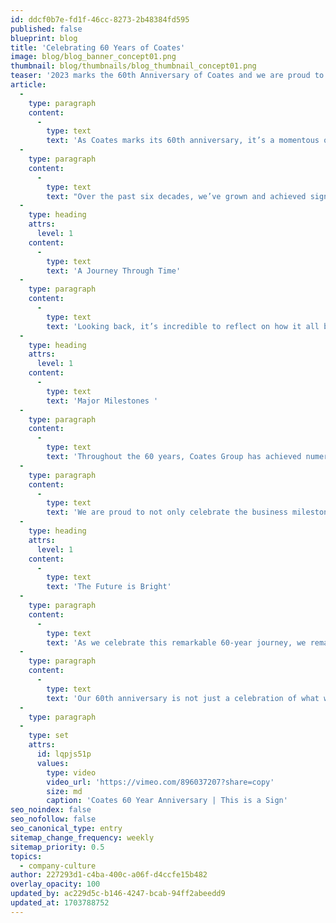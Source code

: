 ```yaml
---
id: ddcf0b7e-fd1f-46cc-8273-2b48384fd595
published: false
blueprint: blog
title: 'Celebrating 60 Years of Coates'
image: blog/blog_banner_concept01.png
thumbnail: blog/thumbnails/blog_thumbnail_concept01.png
teaser: '2023 marks the 60th Anniversary of Coates and we are proud to celebrate this milestone with our crew and our customers.'
article:
  -
    type: paragraph
    content:
      -
        type: text
        text: 'As Coates marks its 60th anniversary, it’s a momentous occasion to reflect on our rich history while setting our sights on the promising future that lies ahead. '
  -
    type: paragraph
    content:
      -
        type: text
        text: "Over the past six decades, we’ve grown and achieved significant success with our customers and partners, and  together as a Crew.\_Throughout the years, we’ve overcome challenges, embraced technological advancements and adapted to changing landscapes."
  -
    type: heading
    attrs:
      level: 1
    content:
      -
        type: text
        text: 'A Journey Through Time'
  -
    type: paragraph
    content:
      -
        type: text
        text: 'Looking back, it’s incredible to reflect on how it all began - starting as a small business which then ventured into an established and respected business, fueled by passion and determination. From 1963, Coates Group has transformed into a globally recognized leader in the digital signage solutions industry. Our journey has been characterized by the continuity of innovation, adaptability, and focus on quality and customer service. '
  -
    type: heading
    attrs:
      level: 1
    content:
      -
        type: text
        text: 'Major Milestones '
  -
    type: paragraph
    content:
      -
        type: text
        text: 'Throughout the 60 years, Coates Group has achieved numerous milestones. We have been at the forefront of digital transformation, pioneering into international markets, acquiring new business and development of cutting-edge technology solutions have been key highlights of our growth story. '
  -
    type: paragraph
    content:
      -
        type: text
        text: 'We are proud to not only celebrate the business milestones but also those special milestones for the face in our crew. '
  -
    type: heading
    attrs:
      level: 1
    content:
      -
        type: text
        text: 'The Future is Bright'
  -
    type: paragraph
    content:
      -
        type: text
        text: 'As we celebrate this remarkable 60-year journey, we remain focused on the future of the business and our crew. With ongoing investment in technology, bespoke solutions and a customer centric approach, Coates is poised for continued success in the years ahead. '
  -
    type: paragraph
    content:
      -
        type: text
        text: 'Our 60th anniversary is not just a celebration of what we have achieved; it’s a renewal of our commitment to excellence, innovation and community. We thank our crew, customers and partners for being an integral part of our story. '
  -
    type: paragraph
  -
    type: set
    attrs:
      id: lqpjs51p
      values:
        type: video
        video_url: 'https://vimeo.com/896037207?share=copy'
        size: md
        caption: 'Coates 60 Year Anniversary | This is a Sign'
seo_noindex: false
seo_nofollow: false
seo_canonical_type: entry
sitemap_change_frequency: weekly
sitemap_priority: 0.5
topics:
  - company-culture
author: 227293d1-c4ba-400c-a06f-d4ccfe15b482
overlay_opacity: 100
updated_by: ac229d5c-b146-4247-bcab-94ff2abeedd9
updated_at: 1703788752
---
```

